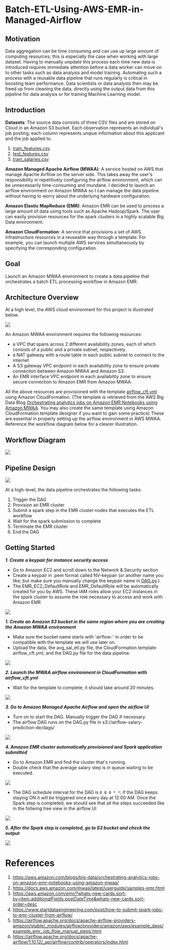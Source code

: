 # Batch-ETL-Using-AWS-EMR-in-Managed-Airflow

## Motivation

Data aggregation can be time consuming and can use up large amount of computing resources; this is especially the case when working with large dataset. Having to manually unpdate this process each time new data is introduced requires immediate attention before a data worker can move on to other tasks such as data analysis and model training. Automating such a process with a reusable data pipeline that runs regularly is critical in boosting team performance. Data scientists or data analysts then may be freed up from cleaning the data, directly using the output data from this pipeline for data analysis or for training Machine Learning model. 

## Introduction

**Datasets**: The source data consists of three CSV files and are stored on Cloud in an Amazon S3 bucket. Each observation represents an individual's job posting; each column represents unqiue information about this applicant and the job applied to.
1. [train_features.csv](data/train_features.csv)
2. [test_features.csv](data/test_features.csv)
3. [train_salaries.csv](data/train_salaries.csv)

**Amazon Managed Apache Airflow (MWAA)**: A service hosted on AWS that manage Apache Airflow on the server side. This takes away the user's responsibility in repetitively configuring the airflow environment, which can be unnecessarily time-consuming and mundane. I decided to launch an airflow environment on Amazon MWAA so I can manage the data pipeline without having to worry about the underlying hardware configuration. 

**Amazon Elastic MapReduce (EMR)**: Amazon EMR can be used to process a large amount of data using tools such as Apache Hadoop/Spark. The user can easily provision resources for the spark clusters in a highly scalable Big Data environment. 

**Amazon CloudFormation**: A service that provisions a set of AWS infrastructure resources in a reuseable way through a template. For example, you can launch multiple AWS services simultaneously by specifying the corresponding configuration.

## Goal
Launch an Amazon MWAA environment to create a data pipeline that orchestrates a batch ETL processing workflow in Amazon EMR.

## Architecture Overview
At a high level, the AWS cloud environment for this project is illustrated below. 

![](images/architecture_overview.png)
 
An Amazon MWAA environment requires the following resources:
- a VPC that spans across 2 different availability zones, each of which consists of a public and a private subnet, respectively. 
- a NAT gateway with a route table in each public subnet to connect to the internet 
- A S3 gateway VPC endpoint in each availability zone to ensure private connection between Amazon MWAA and Amazon S3.
- An EMR interface VPC endpoint in each availability zone to ensure secure connection to Amazon EMR from Amazon MWAA.

All the above resources are provisioned with the template [airflow_cft.yml](airflow_cft.yml) using Amazon CloudFormation. (The template is retrieved from the AWS Big Data Blog [Orchestrating analytics jobs on Amazon EMR Notebooks using Amazon MWAA](https://aws.amazon.com/blogs/big-data/orchestrating-analytics-jobs-on-amazon-emr-notebooks-using-amazon-mwaa/). You may also create the same template using Amazon CloudFormation template designer if you want to gain some practice) These are essential in properly setting up the airflow environment in AWS MWAA. Reference the workflow diagram below for a clearer illustration. 

## Workflow Diagram

![](images/pipeline_design.png)

## Pipeline Design

![](images/salary_pipeline_dag_graph.PNG)

At a high-level, the data pipeline orchestrates the following tasks:
1. Trigger the DAG
2. Provision an EMR cluster
3. Submit a spark step in the EMR cluster nodes that executes the ETL workflow 
4. Wait for the spark submission to complete
5. Terminate the EMR cluster
6. End the DAG

## Getting Started

***1. Create a keypair for instance security access***

- Go to Amazon EC2 and scroll down to the Network & Security section
- Create a keypair in .pem format called NV-keypair (or another name you like; but make sure you manually change the keypair name in [DAG.py](dags/DAG.py).)
- The EMR_EC2_DefaultRole and EMR_DefaultRole will be automatically created for you by AWS. These IAM roles allow your EC2 instances in the spark cluster to assume the role necessary to access and work with Amazon EMR

![](images/dag_spark_config.PNG)

***1. Create an Amazon S3 bucket in the same region where you are creating the Amazon MWAA environment***

- Make sure the bucket name starts with 'airflow-' in order to be compatible with the template we will use later on. 
- Upload the data, the avg_sal_etl.py file, the CloudFormation template airflow_cft.yml, and the DAG.py file for the data pipeline.

![](images/S3_bucket_prerequisites.PNG)

***2. Launch the MWAA airflow environment in CloudFormation with airflow_cft.yml***

- Wait for the template to complete; it should take around 20 minutes.

![](images/cloudformation_template.PNG)

***3. Go to Amazon Managed Apache Airflow and open the airflow UI***

- Turn on to start the DAG. Manually trigger the DAG if necessary. 
- The airflow DAG runs on the DAG.py file in s3://airflow-salary-prediction-de/dags/

![](images/airflow_dag.PNG)

***4. Amazon EMR cluster automatically provisioned and Spark application submitted***

- Go to Amazon EMR and find the cluster that's running.
- Double check that the average salary step is in queue waiting to be executed.

![](images/spark_step.PNG)

- The DAG schedule interval for the DAG is `0 0 0 * *`; if the DAG keeps staying ON it will be triggered once every day at 12:00 AM. Once the Spark step is completed, we should see that all the steps succeeded like in the follwing tree view in the airflow UI

![](images/salary_pipeline_dag_tree.PNG)

***5. After the Spark step is completed, go to S3 bucket and check the output***

![](images/output.PNG)

# References

1. <https://aws.amazon.com/blogs/big-data/orchestrating-analytics-jobs-on-amazon-emr-notebooks-using-amazon-mwaa/>
2. <https://docs.aws.amazon.com/mwaa/latest/userguide/samples-emr.html>
3. <https://aws.amazon.com/emr/?whats-new-cards.sort-by=item.additionalFields.postDateTime&whats-new-cards.sort-order=desc>
4. <https://www.startdataengineering.com/post/how-to-submit-spark-jobs-to-emr-cluster-from-airflow/>
5. <https://airflow.apache.org/docs/apache-airflow-providers-amazon/stable/_modules/airflow/providers/amazon/aws/example_dags/example_emr_job_flow_manual_steps.html>
6. <https://airflow.apache.org/docs/apache-airflow/1.10.12/_api/airflow/contrib/operators/index.html>









